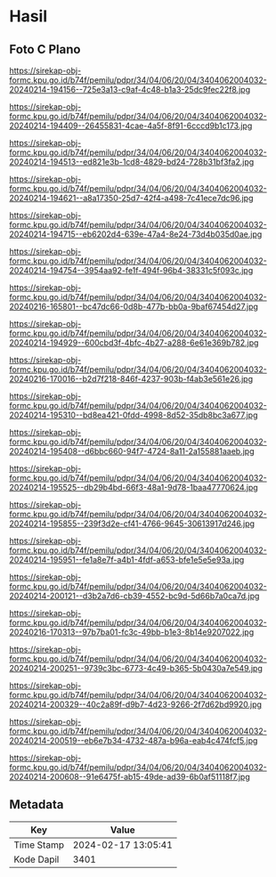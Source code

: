 # Hasil

## Foto C Plano

https://sirekap-obj-formc.kpu.go.id/b74f/pemilu/pdpr/34/04/06/20/04/3404062004032-20240214-194156--725e3a13-c9af-4c48-b1a3-25dc9fec22f8.jpg

https://sirekap-obj-formc.kpu.go.id/b74f/pemilu/pdpr/34/04/06/20/04/3404062004032-20240214-194409--26455831-4cae-4a5f-8f91-6cccd9b1c173.jpg

https://sirekap-obj-formc.kpu.go.id/b74f/pemilu/pdpr/34/04/06/20/04/3404062004032-20240214-194513--ed821e3b-1cd8-4829-bd24-728b31bf3fa2.jpg

https://sirekap-obj-formc.kpu.go.id/b74f/pemilu/pdpr/34/04/06/20/04/3404062004032-20240214-194621--a8a17350-25d7-42f4-a498-7c41ece7dc96.jpg

https://sirekap-obj-formc.kpu.go.id/b74f/pemilu/pdpr/34/04/06/20/04/3404062004032-20240214-194715--eb6202d4-639e-47a4-8e24-73d4b035d0ae.jpg

https://sirekap-obj-formc.kpu.go.id/b74f/pemilu/pdpr/34/04/06/20/04/3404062004032-20240214-194754--3954aa92-fe1f-494f-96b4-38331c5f093c.jpg

https://sirekap-obj-formc.kpu.go.id/b74f/pemilu/pdpr/34/04/06/20/04/3404062004032-20240216-165801--bc47dc66-0d8b-477b-bb0a-9baf67454d27.jpg

https://sirekap-obj-formc.kpu.go.id/b74f/pemilu/pdpr/34/04/06/20/04/3404062004032-20240214-194929--600cbd3f-4bfc-4b27-a288-6e61e369b782.jpg

https://sirekap-obj-formc.kpu.go.id/b74f/pemilu/pdpr/34/04/06/20/04/3404062004032-20240216-170016--b2d7f218-846f-4237-903b-f4ab3e561e26.jpg

https://sirekap-obj-formc.kpu.go.id/b74f/pemilu/pdpr/34/04/06/20/04/3404062004032-20240214-195310--bd8ea421-0fdd-4998-8d52-35db8bc3a677.jpg

https://sirekap-obj-formc.kpu.go.id/b74f/pemilu/pdpr/34/04/06/20/04/3404062004032-20240214-195408--d6bbc660-94f7-4724-8a11-2a155881aaeb.jpg

https://sirekap-obj-formc.kpu.go.id/b74f/pemilu/pdpr/34/04/06/20/04/3404062004032-20240214-195525--db29b4bd-66f3-48a1-9d78-1baa47770624.jpg

https://sirekap-obj-formc.kpu.go.id/b74f/pemilu/pdpr/34/04/06/20/04/3404062004032-20240214-195855--239f3d2e-cf41-4766-9645-30613917d246.jpg

https://sirekap-obj-formc.kpu.go.id/b74f/pemilu/pdpr/34/04/06/20/04/3404062004032-20240214-195951--fe1a8e7f-a4b1-4fdf-a653-bfe1e5e5e93a.jpg

https://sirekap-obj-formc.kpu.go.id/b74f/pemilu/pdpr/34/04/06/20/04/3404062004032-20240214-200121--d3b2a7d6-cb39-4552-bc9d-5d66b7a0ca7d.jpg

https://sirekap-obj-formc.kpu.go.id/b74f/pemilu/pdpr/34/04/06/20/04/3404062004032-20240216-170313--97b7ba01-fc3c-49bb-b1e3-8b14e9207022.jpg

https://sirekap-obj-formc.kpu.go.id/b74f/pemilu/pdpr/34/04/06/20/04/3404062004032-20240214-200251--9739c3bc-6773-4c49-b365-5b0430a7e549.jpg

https://sirekap-obj-formc.kpu.go.id/b74f/pemilu/pdpr/34/04/06/20/04/3404062004032-20240214-200329--40c2a89f-d9b7-4d23-9266-2f7d62bd9920.jpg

https://sirekap-obj-formc.kpu.go.id/b74f/pemilu/pdpr/34/04/06/20/04/3404062004032-20240214-200519--eb6e7b34-4732-487a-b96a-eab4c474fcf5.jpg

https://sirekap-obj-formc.kpu.go.id/b74f/pemilu/pdpr/34/04/06/20/04/3404062004032-20240214-200608--91e6475f-ab15-49de-ad39-6b0af51118f7.jpg


## Metadata

| Key        | Value               |
| ---------- | ------------------- |
| Time Stamp | 2024-02-17 13:05:41 |
| Kode Dapil | 3401                |



